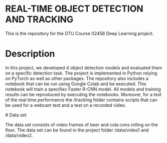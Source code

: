 # REAL-TIME OBJECT DETECTION AND TRACKING
This is the repository for the DTU Course 02456 Deep Learning project. 
# Description
<p>In this project, we developed 4 object detection models and evaluated them on a specific detection task. The project is implemented in Python relying on PyTorch as well as other packages. The repository also includes a notebook that can be run using Google Colab and be executed. This notebook will train a specifiec Faster R-CNN model. All models and training results can be reproduced by executing the notebooks. Moreover, for a test of the real time performance the /tracking folder contains scripts that can be used for a webcam test and a test on a recorded video.<p>
# Data set
<p>The data set consists of video frames of beer and cola cons rolling on the floor. The data set can be found in the project folder /data/video1 and /data/video2.<p>
